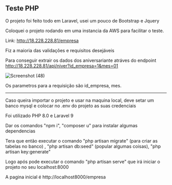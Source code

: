 ## Teste PHP

O projeto foi feito todo em Laravel, usei um pouco de Bootstrap e Jquery

Coloquei o projeto rodando em uma instancia da AWS para facilitar o teste.

Link: http://18.228.228.81/empresa

Fiz a maioria das validações e requisitos desejáveis

Para conseguir extrair os dados dos aniversariante atráves do endpoint http://18.228.228.81/api/niver?id_empresa=1&mes=01

![Screenshot (48)](https://user-images.githubusercontent.com/74687838/185253500-ddcfefaa-7f4a-427f-86ba-b9089fe4215d.png)

Os parametros para a requisição são id_empresa, mes.

-------------------------------------------------------------------------------------------------------------------------------------

Caso queira importar o projeto e usar na maquina local, deve setar um banco mysql e colocar no .env do projeto as suas credenciais

Foi utilizado PHP 8.0 e Laravel 9

Dar os comandos "npm i", "composer u" para instalar algumas dependencias

Tera que então executar o comando "php artisan migrate" (para criar as tabelas no banco) , "php artisan db:seed" (popular algumas coisas), "php artisan key:generate" 

Logo após pode executar o comando "php artisan serve" que irá iniciar o projeto no seu localhost:8000

A pagina inicial é http://localhost8000/empresa
